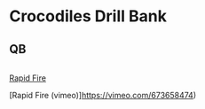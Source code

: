 # Crocodiles Drill Bank

## QB

<img src="https://videoapi-muybridge.vimeocdn.com/animated-thumbnails/image/0e33834c-461a-4581-bf50-f7fb7ba14647.gif?ClientID=vimeo-core-prod&Date=1643993204&Signature=d9096bce83815b089495fc67ee1dbe261e0ee516" width="120" height="0">

[Rapid Fire](https://www.youtube.com/watch?v=DG9MP0iV4pI)

[Rapid Fire (vimeo)]https://vimeo.com/673658474)


